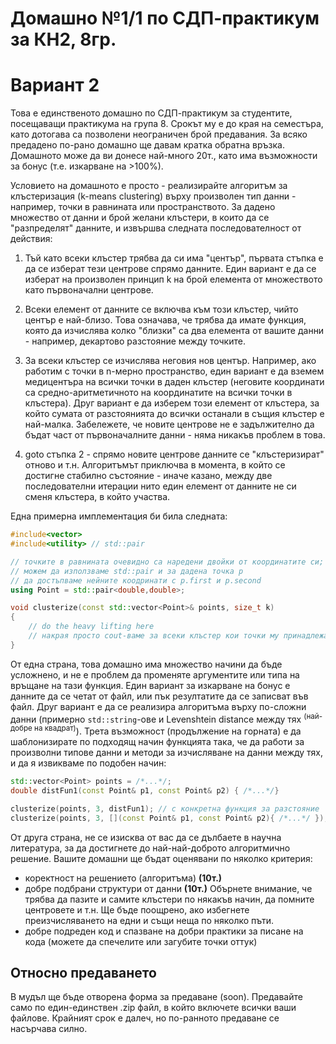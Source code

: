 # Домашно №1/1 по СДП-практикум за КН2, 8гр.
# Вариант 2
Това е единственото домашно по СДП-практикум за студентите, посещаващи практикума на група 8. Срокът му е до края на семестъра, като дотогава са позволени неограничен брой предавания. За всяко предадено по-рано домашно ще давам кратка обратна връзка. Домашното може да ви донесе най-много 20т., като има възможности за бонус (т.е. изкарване на >100%).

Условието на домашното е просто - реализирайте алгоритъм за клъстеризация (k-means clustering) върху произволен тип данни - например, точки в равнината или пространството. За дадено множество от данни и брой желани клъстери, в които да се "разпределят" данните, и извършва следната последователност от действия:

1. Тъй като всеки клъстер трябва да си има "център", първата стъпка е да се изберат тези центрове спрямо данните. Един вариант е да се изберат на произволен принцип k на брой елемента от множеството като първоначални центрове.

2. Всеки елемент от данните се включва към този клъстер, чийто център е най-близо. Това означава, че трябва да имате функция, която да изчислява колко "близки" са два елемента от вашите данни - например, декартово разстояние между точките.

3. За всеки клъстер се изчислява неговия нов център. Например, ако работим с точки в n-мерно пространство, един вариант е да вземем медицентъра на всички точки в даден клъстер (неговите координати са средно-аритметичното на координатите на всички точки в клъстера). Друг вариант е да изберем този елемент от клъстера, за който сумата от разстоянията до всички останали в същия клъстер е най-малка. Забележете, че новите центрове не е задължително да бъдат част от първоначалните данни - няма никакъв проблем в това.

4. goto стъпка 2 - спрямо новите центрове данните се "клъстеризират" отново и т.н. Алгоритъмът приключва в момента, в който се достигне стабилно състояние - иначе казано, между две последователни итерации нито един елемент от данните не си сменя клъстера, в който участва.

Една примерна имплементация би била следната:

```c++
#include<vector>
#include<utility> // std::pair

// точките в равнината очевидно са наредени двойки от координатите си;
// можем да използваме std::pair и за дадена точка p
// да достъпваме нейните коодринати с p.first и p.second
using Point = std::pair<double,double>;

void clusterize(const std::vector<Point>& points, size_t k)
{
    // do the heavy lifting here
    // накрая просто cout-ваме за всеки клъстер кои точки му принадлежат
}
```

От една страна, това домашно има множество начини да бъде усложнено, и не е проблем да променяте аргументите или типа на връщане на тази функция. Един вариант за изкарване на бонус е данните да се четат от файл, или пък резултатите да се записват във файл. Друг вариант е да се реализира алгоритъма върху по-сложни данни (примерно `std::string`-ове и Levenshtein distance между тях <sup>(най-добре на квадрат)</sup>). Трета възможност (продължение на горната) е да шаблонизирате по подходящ начин функцията така, че да работи за произволни типове данни и методи за изчисляване на данни между тях, и да я извикваме по подобен начин:

```c++
std::vector<Point> points = /*...*/;
double distFun1(const Point& p1, const Point& p2) { /*...*/}

clusterize(points, 3, distFun1); // с конкретна функция за разстояние
clusterize(points, 3, [](const Point& p1, const Point& p2){ /*...*/ }); // lambda
```

От друга страна, не се изисква от вас да се дълбаете в научна литература, за да достигнете до най-най-доброто алгоритмично решение. Вашите домашни ще бъдат оценявани по няколко критерия:
- коректност на решението (алгоритъма) **(10т.)**
- добре подбрани структури от данни **(10т.)** Обърнете внимание, че трябва да пазите и самите клъстери по някакъв начин, да помните центровете и т.н. Ще бъде поощрено, ако избегнете преизчисляването на едни и същи неща по няколко пъти.
- добре подреден код и спазване на добри практики за писане на кода (можете да спечелите или загубите точки оттук)

## Относно предаването
В мудъл ще бъде отворена форма за предаване (soon). Предавайте само по един-единствен .zip файл, в който включете всички ваши файлове. Крайният срок е далеч, но по-ранното предаване се насърчава силно.

